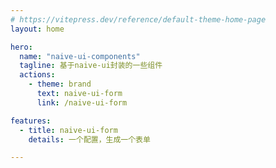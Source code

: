 ```yaml
---
# https://vitepress.dev/reference/default-theme-home-page
layout: home

hero:
  name: "naive-ui-components"
  tagline: 基于naive-ui封装的一些组件
  actions:
    - theme: brand
      text: naive-ui-form
      link: /naive-ui-form    

features:
  - title: naive-ui-form
    details: 一个配置，生成一个表单

---
```


